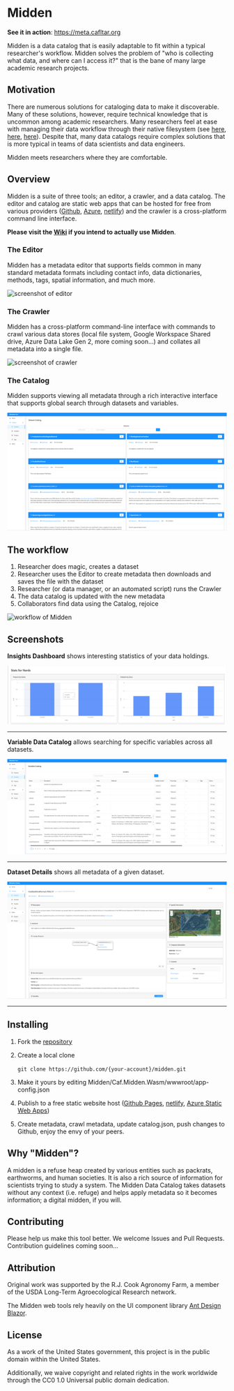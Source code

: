 # Midden

**See it in action**: https://meta.cafltar.org

Midden is a data catalog that is easily adaptable to fit within a typical researcher's workflow. Midden solves the problem of "who is collecting what data, and where can I access it?" that is the bane of many large academic research projects.

## Motivation

There are numerous solutions for cataloging data to make it discoverable. Many of these solutions, however, require technical knowledge that is uncommon among academic researchers. Many researchers feel at ease with managing their data workflow through their native filesystem (see [here](https://journals.plos.org/ploscompbiol/article?id=10.1371/journal.pcbi.1005510), [here](https://data.research.cornell.edu/content/file-management), [here](https://data.library.arizona.edu/data-management/best-practices/data-project-organization)). Despite that, many data catalogs require complex solutions that is more typical in teams of data scientists and data engineers.

Midden meets researchers where they are comfortable.

## Overview

Midden is a suite of three tools; an editor, a crawler, and a data catalog. The editor and catalog are static web apps that can be hosted for free from various providers ([Github](https://pages.github.com/), [Azure](https://azure.microsoft.com/en-us/services/app-service/static/), [netlify](https://www.netlify.com/)) and the crawler is a cross-platform command line interface.

**Please visit the [Wiki](https://github.com/CafIncubator/Midden/wiki) if you intend to actually use Midden**.

### The Editor

Midden has a metadata editor that supports fields common in many standard metadata formats including contact info, data dictionaries, methods, tags, spatial information, and much more.

![screenshot of editor](media/editor.jpg)

### The Crawler

Midden has a cross-platform command-line interface with commands to crawl various data stores (local file system, Google Workspace Shared drive, Azure Data Lake Gen 2, more coming soon...) and collates all metadata into a single file.

![screenshot of crawler](media/crawler.jpg)

### The Catalog

Midden supports viewing all metadata through a rich interactive interface that supports global search through datasets and variables.

![screenshot of catalog](media/CatalogImage.PNG)

## The workflow

1. Researcher does magic, creates a dataset
2. Researcher uses the Editor to create metadata then downloads and saves the file with the dataset
3. Researcher (or data manager, or an automated script) runs the Crawler
4. The data catalog is updated with the new metadata
5. Collaborators find data using the Catalog, rejoice

![workflow of Midden](media/midden-workflow-figure.jpg)

## Screenshots

**Insights Dashboard** shows interesting statistics of your data holdings.

![screenshot of the Insights dashboard](media/Insights.PNG)

---

**Variable Data Catalog** allows searching for specific variables across all datasets.

![screenshot of the variable catalog](media/variable.PNG)

---

**Dataset Details** shows all metadata of a given dataset.

![screenshot of the dataset](media/datasetDetails.PNG)

---

## Installing

1. Fork the [repository](https://github.com/cafincubator/midden)
2. Create a local clone

    `git clone https://github.com/{your-account}/midden.git`

3. Make it yours by editing Midden/Caf.Midden.Wasm/wwwroot/app-config.json

4. Publish to a free static website host ([Github Pages](https://www.meziantou.net/publishing-a-blazor-webassembly-application-to-github-pages.htm), [netlify](https://swimburger.net/blog/dotnet/how-to-deploy-blazor-webassembly-to-netlify), [Azure Static Web Apps](https://code-maze.com/deploying-blazor-webassembly-into-azure-static-web-apps/))

5. Create metadata, crawl metadata, update catalog.json, push changes to Github, enjoy the envy of your peers.

## Why "Midden"?

A midden is a refuse heap created by various entities such as packrats, earthworms, and human societies. It is also a rich source of information for scientists trying to study a system. The Midden Data Catalog takes datasets without any context (i.e. refuge) and helps apply metadata so it becomes information; a digital midden, if you will.

## Contributing

Please help us make this tool better. We welcome Issues and Pull Requests. Contribution guidelines coming soon...

## Attribution

Original work was supported by the R.J. Cook Agronomy Farm, a member of the USDA Long-Term Agroecological Research network.

The Midden web tools rely heavily on the UI component library [Ant Design Blazor](https://github.com/ant-design-blazor/ant-design-blazor).

## License

As a work of the United States government, this project is in the public domain within the United States.

Additionally, we waive copyright and related rights in the work worldwide through the CC0 1.0 Universal public domain dedication.
